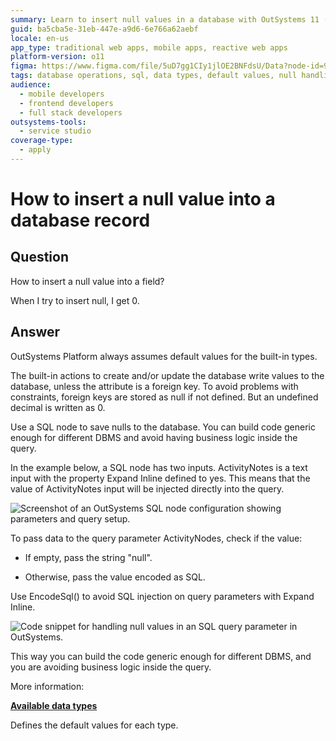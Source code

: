 ```yaml
---
summary: Learn to insert null values in a database with OutSystems 11 (O11) using SQL nodes to handle null inputs.
guid: ba5cba5e-31eb-447e-a9d6-6e766a62aebf
locale: en-us
app_type: traditional web apps, mobile apps, reactive web apps
platform-version: o11
figma: https://www.figma.com/file/5uD7gg1CIy1jlOE2BNFdsU/Data?node-id=942:258
tags: database operations, sql, data types, default values, null handling
audience:
  - mobile developers
  - frontend developers
  - full stack developers
outsystems-tools:
  - service studio
coverage-type:
  - apply
---
```


# How to insert a null value into a database record

## Question

How to insert a null value into a field?

When I try to insert null, I get 0.

## Answer

OutSystems Platform always assumes default values for the built-in types.

The built-in actions to create and/or update the database write values to the database, unless the attribute is a foreign key. To avoid problems with constraints, foreign keys are stored as null if not defined. But an undefined decimal is written as 0.

Use a SQL node to save nulls to the database. You can build code generic enough for different DBMS and avoid having business logic inside the query.

In the example below, a SQL node has two inputs. ActivityNotes is a text input with the property Expand Inline defined to yes. This means that the value of ActivityNotes input will be injected directly into the query.

![Screenshot of an OutSystems SQL node configuration showing parameters and query setup.](images/How-to-insert-a-null-value-into-a-database-record_0.png "SQL Node Configuration")

To pass data to the query parameter ActivityNodes, check if the value:

* If empty, pass the string "null".

* Otherwise, pass the value encoded as SQL.

<div class="warning" markdown="1">
Use EncodeSql() to avoid SQL injection on query parameters with Expand Inline.
</div>

![Code snippet for handling null values in an SQL query parameter in OutSystems.](images/How-to-insert-a-null-value-into-a-database-record_1.png "SQL Query Parameter Code")

This way you can build the code generic enough for different DBMS, and you are avoiding business logic inside the query.

More information:

[**Available data types**](https://success.outsystems.com/documentation/11/reference/outsystems_language/data/data_types/available_data_types/)

Defines the default values for each type.
